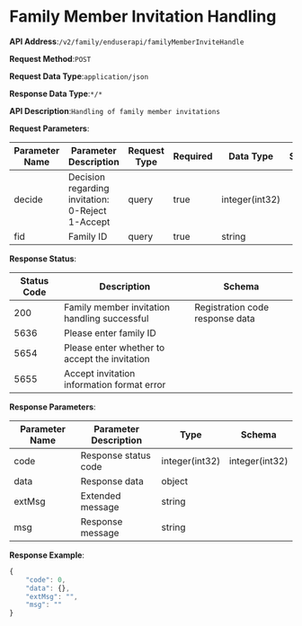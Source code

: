 # Family Member Invitation Handling


**API Address**:`/v2/family/enduserapi/familyMemberInviteHandle`


**Request Method**:`POST`


**Request Data Type**:`application/json`


**Response Data Type**:`*/*`


**API Description**:`Handling of family member invitations`


**Request Parameters**:


| Parameter Name | Parameter Description                                   | Request Type | Required | Data Type       | Schema |
| -------------- | ------------------------------------------------------- | ------------ | -------- | -------------- | ------ |
| decide         | Decision regarding invitation: 0-Reject 1-Accept        | query        | true     | integer(int32) |        |
| fid            | Family ID                                               | query        | true     | string         |        |


**Response Status**:


| Status Code | Description                                   | Schema                        |
| ----------- | --------------------------------------------- | ----------------------------- |
| 200         | Family member invitation handling successful  | Registration code response data |
| 5636        | Please enter family ID                        |                               |
| 5654        | Please enter whether to accept the invitation |                               |
| 5655        | Accept invitation information format error    |                               |


**Response Parameters**:


| Parameter Name | Parameter Description | Type           | Schema         |
| -------------- | --------------------- | -------------- | -------------- |
| code           | Response status code  | integer(int32) | integer(int32) |
| data           | Response data         | object         |                |
| extMsg         | Extended message      | string         |                |
| msg            | Response message      | string         |                |


**Response Example**:
```javascript
{
	"code": 0,
	"data": {},
	"extMsg": "",
	"msg": ""
}
```